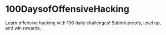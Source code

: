 # 100DaysofOffensiveHacking
Learn offensive hacking with 100 daily challenges! Submit proofs, level up, and win rewards.
